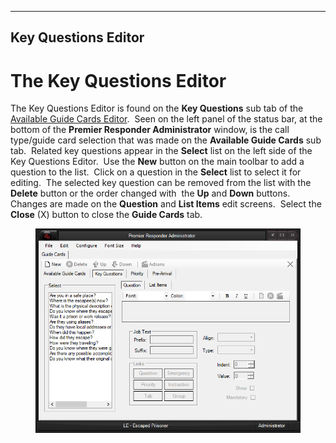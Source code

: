   --------------------------
  **Key Questions Editor**
  --------------------------

# The Key Questions Editor

The Key Questions Editor is found on the **Key Questions** sub tab of
the [Available Guide Cards Editor](<Available Guide Cards Editor.md>).  Seen on the left panel
of the status bar, at the bottom of the **Premier Responder
Administrator** window, is the call type/guide card selection that was
made on the **Available Guide Cards** sub tab.  Related key questions
appear in the **Select** list on the left side of the Key Questions
Editor.  Use the **New** button on the main toolbar to add a question to
the list.  Click on a question in the **Select** list to select it for
editing.  The selected key question can be removed from the list with
the **Delete** button or the order changed with  the **Up** and **Down**
buttons.  Changes are made on the **Question** and **List Items** edit
screens.  Select the **Close** (X) button to close the **Guide Cards**
tab.

<figure><img src=".gitbook/assets/Vital Point Editor_files/image001.png" alt=""><figcaption></figcaption></figure> 
